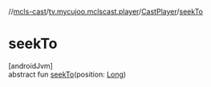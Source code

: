 //[mcls-cast](../../../index.md)/[tv.mycujoo.mclscast.player](../index.md)/[CastPlayer](index.md)/[seekTo](seek-to.md)

# seekTo

[androidJvm]\
abstract fun [seekTo](seek-to.md)(position: [Long](https://kotlinlang.org/api/latest/jvm/stdlib/kotlin/-long/index.html))
